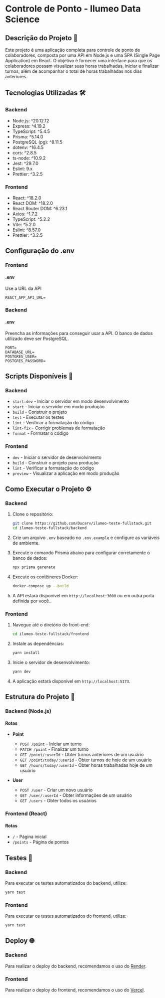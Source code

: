 # Controle de Ponto - Ilumeo Data Science

## Descrição do Projeto 📄

Este projeto é uma aplicação completa para controle de ponto de colaboradores, composta por uma API em Node.js e uma SPA (Single Page Application) em React. O objetivo é fornecer uma interface para que os colaboradores possam visualizar suas horas trabalhadas, iniciar e finalizar turnos, além de acompanhar o total de horas trabalhadas nos dias anteriores.

## Tecnologias Utilizadas 🛠️

### Backend

- Node.js: ^20.12.12
- Express: ^4.19.2
- TypeScript: ^5.4.5
- Prisma: ^5.14.0
- PostgreSQL (pg): ^8.11.5
- dotenv: ^16.4.5
- cors: ^2.8.5
- ts-node: ^10.9.2
- Jest: ^29.7.0
- Eslint: 9.x
- Prettier: ^3.2.5

### Frontend

- React: ^18.2.0
- React DOM: ^18.2.0
- React Router DOM: ^6.23.1
- Axios: ^1.7.2
- TypeScript: ^5.2.2
- Vite: ^5.2.0
- Eslint: ^8.57.0
- Prettier: ^3.2.5

## Configuração do .env

### Frontend

#### .env

Use a URL da API

```env
REACT_APP_API_URL=
```

### Backend

#### .env

Preencha as informações para conseguir usar a API. O banco de dados utilizado deve ser PostgreSQL.

```env
PORT=
DATABASE_URL=
POSTGRES_USER=
POSTGRES_PASSWORD=
```

## Scripts Disponíveis 🚀

### Backend

- `start:dev` - Iniciar o servidor em modo desenvolvimento
- `start` - Iniciar o servidor em modo produção
- `build` - Construir o projeto
- `test` - Executar os testes
- `lint` - Verificar a formatação do código
- `lint-fix` - Corrigir problemas de formatação
- `format` - Formatar o código

### Frontend

- `dev` - Iniciar o servidor de desenvolvimento
- `build` - Construir o projeto para produção
- `lint` - Verificar a formatação do código
- `preview` - Visualizar a aplicação em modo produção

## Como Executar o Projeto ⚙️

### Backend

1. Clone o repositório:

   ```bash
   git clone https://github.com/Ducarv/ilumeo-teste-fullstack.git
   cd ilumeo-teste-fullstack/backend
   ```

2. Crie um arquivo `.env` baseado no `.env.example` e configure as variáveis de ambiente.

3. Execute o comando Prisma abaixo para configurar corretamente o banco de dados:

    ```bash
   npx prisma gerenate
   ```

4. Execute os contêineres Docker:

   ```bash
   docker-compose up --build
   ```

5. A API estará disponível em `http://localhost:3000` ou em outra porta definida por você..

### Frontend

1. Navegue até o diretório do front-end:

   ```bash
   cd ilumeo-teste-fullstack/frontend
   ```

2. Instale as dependências:

   ```bash
   yarn install
   ```

3. Inicie o servidor de desenvolvimento:

   ```bash
   yarn dev
   ```

4. A aplicação estará disponível em `http://localhost:5173`.

## Estrutura do Projeto 📂

### Backend (Node.js)

#### Rotas

- **Point**
  - `POST /point` - Iniciar um turno
  - `PATCH /point` - Finalizar um turno
  - `GET /point/:userId` - Obter turnos anteriores de um usuário
  - `GET /point/today/:userId` - Obter turnos de hoje de um usuário
  - `GET /hours/today/:userId` - Obter horas trabalhadas hoje de um usuário

- **User**
  - `POST /user` - Criar um novo usuário
  - `GET /user/:userId` - Obter informações de um usuário
  - `GET /users` - Obter todos os usuários

### Frontend (React)

#### Rotas

- `/` - Página inicial
- `/points` - Página de pontos

## Testes 🧪

### Backend

Para executar os testes automatizados do backend, utilize:

```bash
yarn test
```

### Frontend

Para executar os testes automatizados do frontend, utilize:

```bash
yarn test
```

## Deploy 🌐

### Backend

Para realizar o deploy do backend, recomendamos o uso do [Render](https://render.com/).

### Frontend

Para realizar o deploy do frontend, recomendamos o uso do [Vercel](https://vercel.com/).
